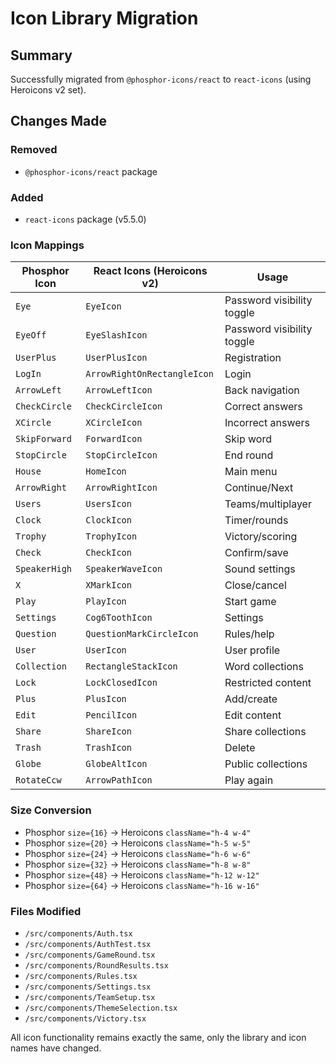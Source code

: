 # Icon Library Migration

## Summary
Successfully migrated from `@phosphor-icons/react` to `react-icons` (using Heroicons v2 set).

## Changes Made

### Removed
- `@phosphor-icons/react` package

### Added
- `react-icons` package (v5.5.0)

### Icon Mappings

| Phosphor Icon | React Icons (Heroicons v2) | Usage |
|---------------|----------------------------|--------|
| `Eye` | `EyeIcon` | Password visibility toggle |
| `EyeOff` | `EyeSlashIcon` | Password visibility toggle |
| `UserPlus` | `UserPlusIcon` | Registration |
| `LogIn` | `ArrowRightOnRectangleIcon` | Login |
| `ArrowLeft` | `ArrowLeftIcon` | Back navigation |
| `CheckCircle` | `CheckCircleIcon` | Correct answers |
| `XCircle` | `XCircleIcon` | Incorrect answers |
| `SkipForward` | `ForwardIcon` | Skip word |
| `StopCircle` | `StopCircleIcon` | End round |
| `House` | `HomeIcon` | Main menu |
| `ArrowRight` | `ArrowRightIcon` | Continue/Next |
| `Users` | `UsersIcon` | Teams/multiplayer |
| `Clock` | `ClockIcon` | Timer/rounds |
| `Trophy` | `TrophyIcon` | Victory/scoring |
| `Check` | `CheckIcon` | Confirm/save |
| `SpeakerHigh` | `SpeakerWaveIcon` | Sound settings |
| `X` | `XMarkIcon` | Close/cancel |
| `Play` | `PlayIcon` | Start game |
| `Settings` | `Cog6ToothIcon` | Settings |
| `Question` | `QuestionMarkCircleIcon` | Rules/help |
| `User` | `UserIcon` | User profile |
| `Collection` | `RectangleStackIcon` | Word collections |
| `Lock` | `LockClosedIcon` | Restricted content |
| `Plus` | `PlusIcon` | Add/create |
| `Edit` | `PencilIcon` | Edit content |
| `Share` | `ShareIcon` | Share collections |
| `Trash` | `TrashIcon` | Delete |
| `Globe` | `GlobeAltIcon` | Public collections |
| `RotateCcw` | `ArrowPathIcon` | Play again |

### Size Conversion
- Phosphor `size={16}` → Heroicons `className="h-4 w-4"`
- Phosphor `size={20}` → Heroicons `className="h-5 w-5"`
- Phosphor `size={24}` → Heroicons `className="h-6 w-6"`
- Phosphor `size={32}` → Heroicons `className="h-8 w-8"`
- Phosphor `size={48}` → Heroicons `className="h-12 w-12"`
- Phosphor `size={64}` → Heroicons `className="h-16 w-16"`

### Files Modified
- `/src/components/Auth.tsx`
- `/src/components/AuthTest.tsx`
- `/src/components/GameRound.tsx`
- `/src/components/RoundResults.tsx`
- `/src/components/Rules.tsx`
- `/src/components/Settings.tsx`
- `/src/components/TeamSetup.tsx`
- `/src/components/ThemeSelection.tsx`
- `/src/components/Victory.tsx`

All icon functionality remains exactly the same, only the library and icon names have changed.